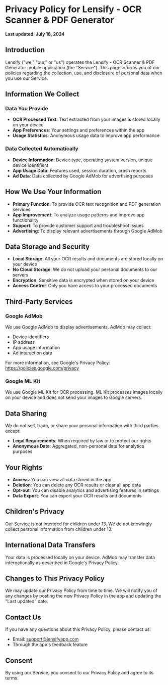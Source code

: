 # Privacy Policy for Lensify - OCR Scanner & PDF Generator

**Last updated: July 18, 2024**

## Introduction

Lensify ("we," "our," or "us") operates the Lensify - OCR Scanner & PDF Generator mobile application (the "Service"). This page informs you of our policies regarding the collection, use, and disclosure of personal data when you use our Service.

## Information We Collect

### Data You Provide
- **OCR Processed Text**: Text extracted from your images is stored locally on your device
- **App Preferences**: Your settings and preferences within the app
- **Usage Statistics**: Anonymous usage data to improve app performance

### Data Collected Automatically
- **Device Information**: Device type, operating system version, unique device identifiers
- **App Usage Data**: Features used, session duration, crash reports
- **Ad Data**: Data collected by Google AdMob for advertising purposes

## How We Use Your Information

- **Primary Function**: To provide OCR text recognition and PDF generation services
- **App Improvement**: To analyze usage patterns and improve app functionality
- **Support**: To provide customer support and troubleshoot issues
- **Advertising**: To display relevant advertisements through Google AdMob

## Data Storage and Security

- **Local Storage**: All your OCR results and documents are stored locally on your device
- **No Cloud Storage**: We do not upload your personal documents to our servers
- **Encryption**: Sensitive data is encrypted when stored on your device
- **Access Control**: Only you have access to your processed documents

## Third-Party Services

### Google AdMob
We use Google AdMob to display advertisements. AdMob may collect:
- Device identifiers
- IP address
- App usage information
- Ad interaction data

For more information, see Google's Privacy Policy: https://policies.google.com/privacy

### Google ML Kit
We use Google ML Kit for OCR processing. ML Kit processes images locally on your device and does not send your images to Google servers.

## Data Sharing

We do not sell, trade, or share your personal information with third parties except:
- **Legal Requirements**: When required by law or to protect our rights
- **Anonymous Data**: Aggregated, non-personal data for analytics purposes

## Your Rights

- **Access**: You can view all data stored in the app
- **Deletion**: You can delete any OCR results or clear all app data
- **Opt-out**: You can disable analytics and advertising features in settings
- **Data Export**: You can export your OCR results and documents

## Children's Privacy

Our Service is not intended for children under 13. We do not knowingly collect personal information from children under 13.

## International Data Transfers

Your data is processed locally on your device. AdMob may transfer data internationally as described in Google's Privacy Policy.

## Changes to This Privacy Policy

We may update our Privacy Policy from time to time. We will notify you of any changes by posting the new Privacy Policy in the app and updating the "Last updated" date.

## Contact Us

If you have any questions about this Privacy Policy, please contact us:
- Email: support@lensifyapp.com
- Through the app's feedback feature

## Consent

By using our Service, you consent to our Privacy Policy and agree to its terms. 